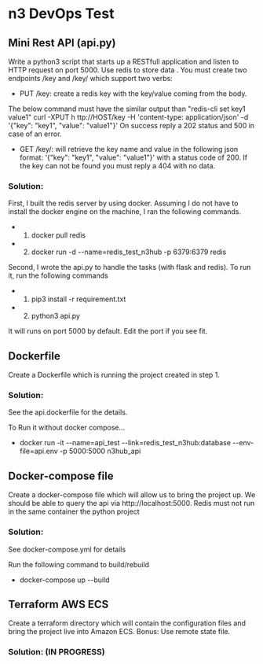 # n3 DevOps Test

## Mini Rest API (api.py)
Write a python3 script that starts up a RESTfull application and listen to HTTP request on port 5000. Use redis to store data .
You must create two endpoints ​/key ​and​ /key/<KEY>​ which support two verbs:

- PUT /key​: create a redis key with the key/value coming from the body.

The below command must have the similar output than ​"redis-cli set key1 value1" curl -XPUT h​ ttp://HOST/key​ -H 'content-type: application/json' -d '{"key": "key1", "value":
"value1"}'
On success reply a 202 status and 500 in case of an error.

- GET /key/<KEY>​: will retrieve the key name and value in the following json format: '{"key": "key1", "value": "value1"}' with a status code of 200. If the key can not be found you must reply a 404 with no data.

### Solution:
First, I built the redis server by using docker. Assuming I do not have to install the docker engine on the machine, I ran the following commands.
- 1. docker pull redis
- 2. docker run -d --name=redis_test_n3hub -p 6379:6379 redis

Second, I wrote the api.py to handle the tasks (with flask and redis).  To run it, run the following commands
- 1. pip3 install -r requirement.txt 
- 2. python3 api.py

It will runs on port 5000 by default.  Edit the port if you see fit.


## Dockerfile
Create a Dockerfile which is running the project created in step 1.

### Solution:
See the api.dockerfile for the details.  

To Run it without docker compose...
- docker run -it --name=api_test --link=redis_test_n3hub:database --env-file=api.env -p 5000:5000 n3hub_api

## Docker-compose file
Create a docker-compose file which will allow us to bring the project up. We should be able to query the api via ​http://localhost:5000​. Redis must not run in the same container the python project

### Solution:
See docker-compose.yml for details

Run the following command to build/rebuild
- docker-compose up --build


## Terraform AWS ECS
Create a terraform directory which will contain the configuration files and bring the project live into Amazon ECS.
Bonus: Use remote state file.

### Solution: (IN PROGRESS)


